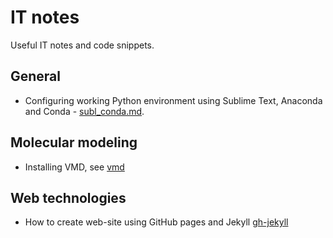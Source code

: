 # IT notes
Useful IT notes and code snippets.

## General
- Configuring working Python environment using Sublime Text, Anaconda and Conda - [subl_conda.md](subl_conda.md).

## Molecular modeling
- Installing VMD, see [vmd](vmd)


## Web technologies
- How to create web-site using GitHub pages and Jekyll [gh-jekyll](gh-jekyll.md)
